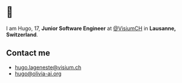 # 👋
I am Hugo, 17, **Junior Software Engineer** at <a href="https://github.com/VisiumCH">@VisiumCH</a> in **Lausanne, Switzerland**.

## Contact me
- <a href="mailto:hugo.lageneste@visium.ch">hugo.lageneste@visium.ch</a>
- <a href="mailto:hugo@olivia-ai.org">hugo@olivia-ai.org</a>
